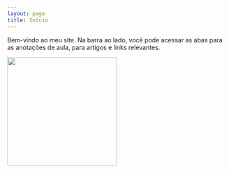 ```yaml
---
layout: page
title: Início
---
```


Bem-vindo ao meu site. Na barra ao lado, você pode acessar as abas para as anotações de aula, para artigos e links relevantes.

<img src="https://github.com/SubGui/subgui.github.io/blob/master/images/alphonse.jpeg?raw=true" width="250" height="250">
